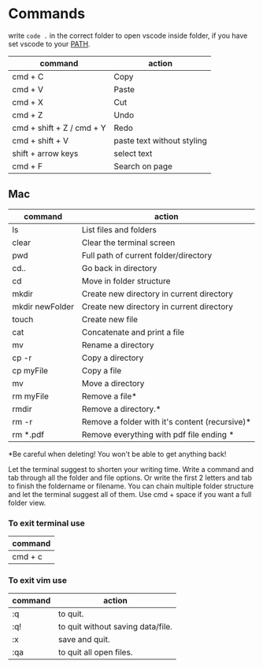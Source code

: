 # Commands

write `code .` in the correct folder to open vscode inside folder, if you have set vscode to your [PATH](https://www.freecodecamp.org/news/how-to-open-visual-studio-code-from-your-terminal/).

| command                   | action                     |
| ------------------------- | -------------------------- |
| cmd + C                   | Copy                       |
| cmd + V                   | Paste                      |
| cmd + X                   | Cut                        |
| cmd + Z                   | Undo                       |
| cmd + shift + Z / cmd + Y | Redo                       |
| cmd + shift + V           | paste text without styling |
| shift + arrow keys        | select text                |
| cmd + F                   | Search on page             |

## Mac

| command                                          | action                                          |
| ------------------------------------------------ | ----------------------------------------------- |
| ls                                               | List files and folders                          |
| clear                                            | Clear the terminal screen                       |
| pwd                                              | Full path of current folder/directory           |
| cd..                                             | Go back in directory                            |
| cd <path to directory>                           | Move in folder structure                        |
| mkdir <newFolderName>                            | Create new directory in current directory       |
| mkdir newFolder                                  | Create new directory in current directory       |
| touch <fileName>                                 | Create new file                                 |
| cat <fileName>                                   | Concatenate and print a file                    |
| mv <oldFolderName> <newFolderName>               | Rename a directory                              |
| cp -r <myFolder> <path to destination directory> | Copy a directory                                |
| cp myFile <path to destination directory>        | Copy a file                                     |
| mv <myFolder> <path to destination directory>    | Move a directory                                |
| rm myFile                                        | Remove a file\*                                 |
| rmdir <folderName>                               | Remove a directory.\*                           |
| rm -r                                            | Remove a folder with it's content (recursive)\* |
| rm \*.pdf                                        | Remove everything with pdf file ending \*       |

\*Be careful when deleting! You won't be able to get anything back!

Let the terminal suggest to shorten your writing time. Write a command and tab through all the folder and file options. Or write the first 2 letters and tab to finish the foldername or filename. You can chain multiple folder structure and let the terminal suggest all of them. Use cmd + space if you want a full folder view.

### To exit terminal use

| command |
| ------- |
| cmd + c |

### To exit vim use

| command | action                            |
| ------- | --------------------------------- |
| :q      | to quit.                          |
| :q!     | to quit without saving data/file. |
| :x      | save and quit.                    |
| :qa     | to quit all open files.           |
